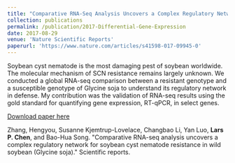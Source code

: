 ```yaml
---
title: "Comparative RNA-Seq Analysis Uncovers a Complex Regulatory Network for Soybean Cyst Nematode Resistance in Wild Soybean (Glycine soja)"
collection: publications
permalink: /publication/2017-Differential-Gene-Expression
date: 2017-08-29
venue: 'Nature Scientific Reports'
paperurl: 'https://www.nature.com/articles/s41598-017-09945-0'
---
```

Soybean cyst nematode is the most damaging pest of soybean worldwide. The molecular mechanism of SCN resistance remains largely unknown. We conducted a global RNA-seq comparison between a resistant genotype and a susceptible genotype of Glycine soja to understand its regulatory network in defense. My contribution was the validation of RNA-seq results using the gold standard for quantifying gene expression, RT-qPCR, in select genes.

[Download paper here]([http://academicpages.github.io/files/paper1.pdf](https://www.nature.com/articles/s41598-017-09945-0))

Zhang, Hengyou, Susanne Kjemtrup-Lovelace, Changbao Li, Yan Luo, **Lars P. Chen**, and Bao-Hua Song. "Comparative RNA-seq analysis uncovers a complex regulatory network for soybean cyst nematode resistance in wild soybean (Glycine soja)." Scientific reports.
